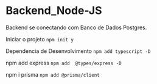 # Backend_Node-JS
Backend se conectando com Banco de Dados Postgres.

Iniciar o projeto `npm init y`

Dependencia de Desenvolvimento `npm add typescript -D` 

npm add express `npm add  @types/express -D`

npm i prisma   `npm add @prisma/client`
